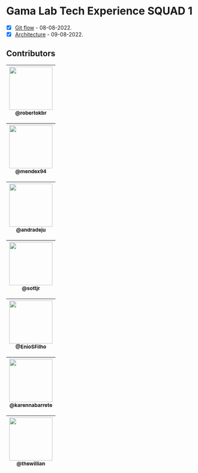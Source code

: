 # Gama Lab Tech Experience SQUAD 1 
- [x] [Git flow](./gitflow/README.md) - 08-08-2022.
- [x] [Architecture](./architecture/README.md) - 09-08-2022.

## Contributors

| [<img src="https://avatars.githubusercontent.com/u/60328400?v=4" width="115"><br><sub>@robertokbr</sub>](https://github.com/robertokbr) |
| :---: |


| [<img src="https://avatars.githubusercontent.com/u/59844712?v=4" width="115"><br><sub>@mendex94</sub>](https://github.com/mendex94) |
| :---: |

| [<img src="https://avatars.githubusercontent.com/u/90662162?v=4" width="115"><br><sub>@andradeju</sub>](https://github.com/andradeju) |
| :---: |

| [<img src="https://avatars.githubusercontent.com/u/57429275?v=4" width="115"><br><sub>@sottjr</sub>](https://github.com/sottjr) |
| :---: |

| [<img src="https://avatars.githubusercontent.com/u/97199346?v=4" width="115"><br><sub>@EnioSFilho</sub>](https://github.com/EnioSFilho) |
| :---: |

| [<img src="https://avatars.githubusercontent.com/u/93981479?v=4" width="115"><br><sub>@karennabarrete</sub>](https://github.com/karennabarrete) |
| :---: |

| [<img src="https://avatars.githubusercontent.com/u/94011078?v=4" width="115"><br><sub>@thewillian</sub>](https://github.com/thewillian) |
| :---: |